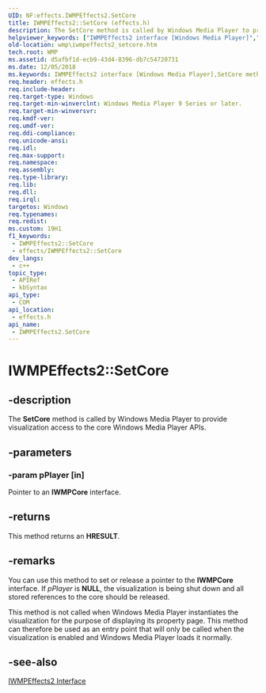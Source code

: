 ```yaml
---
UID: NF:effects.IWMPEffects2.SetCore
title: IWMPEffects2::SetCore (effects.h)
description: The SetCore method is called by Windows Media Player to provide visualization access to the core Windows Media Player APIs.
helpviewer_keywords: ["IWMPEffects2 interface [Windows Media Player]","SetCore method","IWMPEffects2.SetCore","IWMPEffects2::SetCore","IWMPEffectsSetCore","SetCore","SetCore method [Windows Media Player]","SetCore method [Windows Media Player]","IWMPEffects2 interface","effects/IWMPEffects2::SetCore","wmp.iwmpeffects2_setcore"]
old-location: wmp\iwmpeffects2_setcore.htm
tech.root: WMP
ms.assetid: d5afbf1d-ecb9-43d4-8396-db7c54720731
ms.date: 12/05/2018
ms.keywords: IWMPEffects2 interface [Windows Media Player],SetCore method, IWMPEffects2.SetCore, IWMPEffects2::SetCore, IWMPEffectsSetCore, SetCore, SetCore method [Windows Media Player], SetCore method [Windows Media Player],IWMPEffects2 interface, effects/IWMPEffects2::SetCore, wmp.iwmpeffects2_setcore
req.header: effects.h
req.include-header: 
req.target-type: Windows
req.target-min-winverclnt: Windows Media Player 9 Series or later.
req.target-min-winversvr: 
req.kmdf-ver: 
req.umdf-ver: 
req.ddi-compliance: 
req.unicode-ansi: 
req.idl: 
req.max-support: 
req.namespace: 
req.assembly: 
req.type-library: 
req.lib: 
req.dll: 
req.irql: 
targetos: Windows
req.typenames: 
req.redist: 
ms.custom: 19H1
f1_keywords:
 - IWMPEffects2::SetCore
 - effects/IWMPEffects2::SetCore
dev_langs:
 - c++
topic_type:
 - APIRef
 - kbSyntax
api_type:
 - COM
api_location:
 - effects.h
api_name:
 - IWMPEffects2.SetCore
---
```


# IWMPEffects2::SetCore


## -description

The <b>SetCore</b> method is called by Windows Media Player to provide visualization access to the core Windows Media Player APIs.

## -parameters

### -param pPlayer [in]

Pointer to an <b>IWMPCore</b> interface.

## -returns

This method returns an <b>HRESULT</b>.

## -remarks

You can use this method to set or release a pointer to the <b>IWMPCore</b> interface. If <i>pPlayer</i> is <b>NULL</b>, the visualization is being shut down and all stored references to the core should be released.

This method is not called when Windows Media Player instantiates the visualization for the purpose of displaying its property page. This method can therefore be used as an entry point that will only be called when the visualization is enabled and Windows Media Player loads it normally.

## -see-also

<a href="https://docs.microsoft.com/windows/desktop/api/effects/nn-effects-iwmpeffects2">IWMPEffects2 Interface</a>

